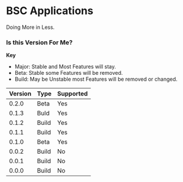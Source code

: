 # BSC Applications
Doing More in Less.

### Is this Version For Me?
**Key**

- Major: Stable and Most Features will stay.
- Beta: Stable some Features will be removed.
- Build: May be Unstable most Features will be removed or changed.

|Version|Type |Supported|
|-------|-----|---------|
|0.2.0  |Beta |Yes      |
|0.1.3  |Buld |Yes      |
|0.1.2  |Build|Yes      |
|0.1.1  |Build|Yes      |
|0.1.0  |Beta |Yes      |
|0.0.2  |Build|No       |
|0.0.1  |Build|No       |
|0.0.0  |Build|No       |

